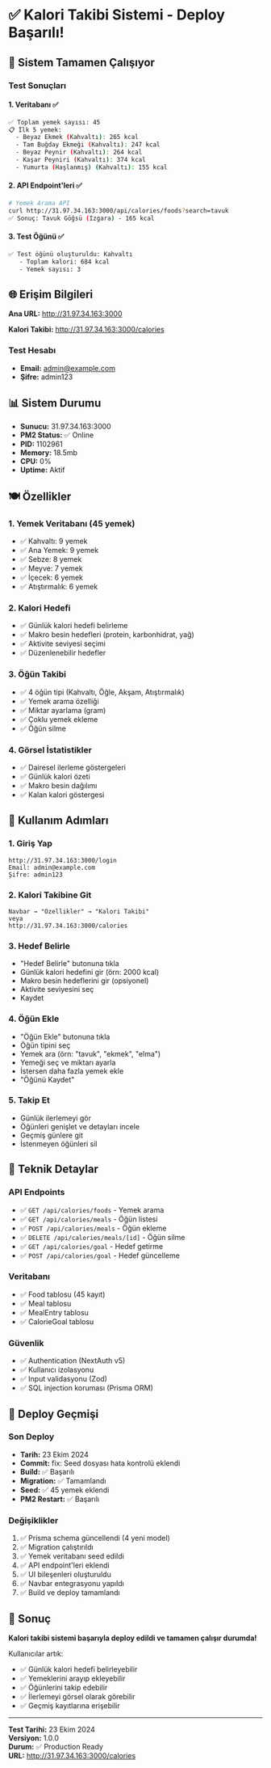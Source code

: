 # ✅ Kalori Takibi Sistemi - Deploy Başarılı!

## 🎉 Sistem Tamamen Çalışıyor

### Test Sonuçları

#### 1. Veritabanı ✅
```bash
✅ Toplam yemek sayısı: 45
📋 İlk 5 yemek:
  - Beyaz Ekmek (Kahvaltı): 265 kcal
  - Tam Buğday Ekmeği (Kahvaltı): 247 kcal
  - Beyaz Peynir (Kahvaltı): 264 kcal
  - Kaşar Peyniri (Kahvaltı): 374 kcal
  - Yumurta (Haşlanmış) (Kahvaltı): 155 kcal
```

#### 2. API Endpoint'leri ✅
```bash
# Yemek Arama API
curl http://31.97.34.163:3000/api/calories/foods?search=tavuk
✅ Sonuç: Tavuk Göğsü (Izgara) - 165 kcal
```

#### 3. Test Öğünü ✅
```bash
✅ Test öğünü oluşturuldu: Kahvaltı
   - Toplam kalori: 684 kcal
   - Yemek sayısı: 3
```

## 🌐 Erişim Bilgileri

**Ana URL:** http://31.97.34.163:3000

**Kalori Takibi:** http://31.97.34.163:3000/calories

### Test Hesabı
- **Email:** admin@example.com
- **Şifre:** admin123

## 📊 Sistem Durumu

- **Sunucu:** 31.97.34.163:3000
- **PM2 Status:** ✅ Online
- **PID:** 1102961
- **Memory:** 18.5mb
- **CPU:** 0%
- **Uptime:** Aktif

## 🍽️ Özellikler

### 1. Yemek Veritabanı (45 yemek)
- ✅ Kahvaltı: 9 yemek
- ✅ Ana Yemek: 9 yemek
- ✅ Sebze: 8 yemek
- ✅ Meyve: 7 yemek
- ✅ İçecek: 6 yemek
- ✅ Atıştırmalık: 6 yemek

### 2. Kalori Hedefi
- ✅ Günlük kalori hedefi belirleme
- ✅ Makro besin hedefleri (protein, karbonhidrat, yağ)
- ✅ Aktivite seviyesi seçimi
- ✅ Düzenlenebilir hedefler

### 3. Öğün Takibi
- ✅ 4 öğün tipi (Kahvaltı, Öğle, Akşam, Atıştırmalık)
- ✅ Yemek arama özelliği
- ✅ Miktar ayarlama (gram)
- ✅ Çoklu yemek ekleme
- ✅ Öğün silme

### 4. Görsel İstatistikler
- ✅ Dairesel ilerleme göstergeleri
- ✅ Günlük kalori özeti
- ✅ Makro besin dağılımı
- ✅ Kalan kalori göstergesi

## 🚀 Kullanım Adımları

### 1. Giriş Yap
```
http://31.97.34.163:3000/login
Email: admin@example.com
Şifre: admin123
```

### 2. Kalori Takibine Git
```
Navbar → "Özellikler" → "Kalori Takibi"
veya
http://31.97.34.163:3000/calories
```

### 3. Hedef Belirle
- "Hedef Belirle" butonuna tıkla
- Günlük kalori hedefini gir (örn: 2000 kcal)
- Makro besin hedeflerini gir (opsiyonel)
- Aktivite seviyesini seç
- Kaydet

### 4. Öğün Ekle
- "Öğün Ekle" butonuna tıkla
- Öğün tipini seç
- Yemek ara (örn: "tavuk", "ekmek", "elma")
- Yemeği seç ve miktarı ayarla
- İstersen daha fazla yemek ekle
- "Öğünü Kaydet"

### 5. Takip Et
- Günlük ilerlemeyi gör
- Öğünleri genişlet ve detayları incele
- Geçmiş günlere git
- İstenmeyen öğünleri sil

## 🔧 Teknik Detaylar

### API Endpoints
- ✅ `GET /api/calories/foods` - Yemek arama
- ✅ `GET /api/calories/meals` - Öğün listesi
- ✅ `POST /api/calories/meals` - Öğün ekleme
- ✅ `DELETE /api/calories/meals/[id]` - Öğün silme
- ✅ `GET /api/calories/goal` - Hedef getirme
- ✅ `POST /api/calories/goal` - Hedef güncelleme

### Veritabanı
- ✅ Food tablosu (45 kayıt)
- ✅ Meal tablosu
- ✅ MealEntry tablosu
- ✅ CalorieGoal tablosu

### Güvenlik
- ✅ Authentication (NextAuth v5)
- ✅ Kullanıcı izolasyonu
- ✅ Input validasyonu (Zod)
- ✅ SQL injection koruması (Prisma ORM)

## 📝 Deploy Geçmişi

### Son Deploy
- **Tarih:** 23 Ekim 2024
- **Commit:** fix: Seed dosyası hata kontrolü eklendi
- **Build:** ✅ Başarılı
- **Migration:** ✅ Tamamlandı
- **Seed:** ✅ 45 yemek eklendi
- **PM2 Restart:** ✅ Başarılı

### Değişiklikler
1. ✅ Prisma schema güncellendi (4 yeni model)
2. ✅ Migration çalıştırıldı
3. ✅ Yemek veritabanı seed edildi
4. ✅ API endpoint'leri eklendi
5. ✅ UI bileşenleri oluşturuldu
6. ✅ Navbar entegrasyonu yapıldı
7. ✅ Build ve deploy tamamlandı

## 🎯 Sonuç

**Kalori takibi sistemi başarıyla deploy edildi ve tamamen çalışır durumda!**

Kullanıcılar artık:
- ✅ Günlük kalori hedefi belirleyebilir
- ✅ Yemeklerini arayıp ekleyebilir
- ✅ Öğünlerini takip edebilir
- ✅ İlerlemeyi görsel olarak görebilir
- ✅ Geçmiş kayıtlarına erişebilir

---

**Test Tarihi:** 23 Ekim 2024  
**Versiyon:** 1.0.0  
**Durum:** ✅ Production Ready  
**URL:** http://31.97.34.163:3000/calories
